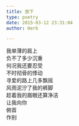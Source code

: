 ```yaml
---  
title: 放下  
type: poetry  
date: 2015-03-12 23:31:04  
author: Herb  

---  
```

我单薄的肩上  
负不了多少沉重  
何况我还要忍受  
不时彻骨的悸动  
寻爱的路上几多飘摇  
风雨泥泞了我的裤脚  
趁着我的眉眼还算净洁  
让我向你  
俯首  
作别